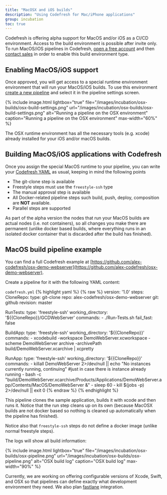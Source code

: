 ```yaml
---
title: "MacOSX and iOS builds"
description: "Using Codefresh for Mac/iPhone applications"
group: incubation
toc: true
---
```

  
Codefresh is offering alpha support for MacOS and/or iOS as a CI/CD environment. Access to the build environment is possible after invite only. To run MacOS/iOS pipelines in Codefresh, [open a free account]({{site.baseurl}}/docs/getting-started/create-a-codefresh-account/) and then [contact sales](https://codefresh.io/contact-sales/) in order to enable this build environment type.

## Enabling MacOS/iOS support

Once approved, you will get access to a special runtime environment environment that will run your MacOS/iOS builds. To use this environment [create a new pipeline]({{site.baseurl}}/docs/configure-ci-cd-pipeline/pipelines/) and select it in the pipeline settings screen.

{% include 
image.html 
lightbox="true" 
file="/images/incubation/osx-builds/osx-build-settings.png" 
url="/images/incubation/osx-builds/osx-build-settings.png"
alt="Running a pipeline on the OSX environment" 
caption="Running a pipeline on the OSX environment"
max-width="60%"
%}

The OSX runtime environment has all the necessary tools (e.g. xcode) already installed for your iOS and/or macOS builds.

## Building MacOS/iOS applications with Codefresh

Once you assign the special MacOS runtime to your pipeline, you can write your [Codefresh YAML]({{site.baseurl}}/docs/codefresh-yaml/what-is-the-codefresh-yaml/) as usual, keeping in mind the following points

* The git-clone step is available
* Freestyle steps must use the `freestyle-ssh` type
* The manual approval step is available
* All Docker-related pipeline steps such build, push, deploy, composition are **NOT** available.
* Parallel steps are supported

As part of the alpha version the nodes that run your MacOS builds are actual nodes (i.e. not containers), so all changes you make there are permanent (unlike docker based builds, where everything runs in an isolated docker container that is discarded after the build has finished).

## MacOS build pipeline example

You can find a full Codefresh example at [https://github.com/alex-codefresh/osx-demo-webserver](https://github.com/alex-codefresh/osx-demo-webserver).

Create a pipeline for it with the following YAML content:

`codefresh.yml`
{% highlight yaml %}
{% raw %}
version: '1.0'
steps:
  CloneRepo:
    type: git-clone
    repo: alex-codefresh/osx-demo-webserver
    git: github
    revision: master
  
  RunTests:
    type: 'freestyle-ssh'
    working_directory: '${{CloneRepo}}/GCDWebServer'
    commands:
      - ./Run-Tests.sh
    fail_fast: false
  
  BuildApp:
    type: 'freestyle-ssh'
    working_directory: '${{CloneRepo}}'
    commands:
      - xcodebuild -workspace DemoWebServer.xcworkspace -scheme DemoWebServer archive -archivePath build/DemoWebServer.xcarchive | xcpretty
    
  RunApp:
    type: 'freestyle-ssh'
    working_directory: '${{CloneRepo}}'
    commands:
      - killall DemoWebServer 2>/dev/null || echo "No instances currently running, continuing" #just in case there is instance already running
      - bash -c "build/DemoWebServer.xcarchive/Products/Applications/DemoWebServer.app/Contents/MacOS/DemoWebServer &"
      - sleep 60
      - kill $(jobs -p) 2>/dev/null || exit 0
{% endraw %}
{% endhighlight %}

This pipeline clones the sample application, builds it with xcode and then runs it. Notice that the run step
cleans up on its own (because MacOSX builds are not docker based so nothing is cleaned up automatically when the pipeline has finished).

Notice also that `freestyle-ssh` steps do not define a docker image (unlike normal freestyle steps).

The logs will show all build information:

{% include 
image.html 
lightbox="true" 
file="/images/incubation/osx-builds/osx-pipeline.png" 
url="/images/incubation/osx-builds/osx-pipeline.png"
alt="OSX build log" 
caption="OSX build log"
max-width="90%"
%}

Currently, we are working on offering configurable versions of Xcode, Swift, and OSX so that pipelines can define exactly what development environment they need. We also plan [fastlane](https://fastlane.tools/) integration.

